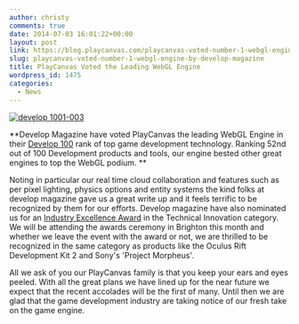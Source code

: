 ```yaml
---
author: christy
comments: true
date: 2014-07-03 16:01:22+00:00
layout: post
link: https://blog.playcanvas.com/playcanvas-voted-number-1-webgl-engine-by-develop-magazine/
slug: playcanvas-voted-number-1-webgl-engine-by-develop-magazine
title: PlayCanvas Voted the Leading WebGL Engine
wordpress_id: 1475
categories:
  - News
---
```


[![develop 1001-003](https://blog.playcanvas.com/wp-content/uploads/2014/07/develop-1001-003.jpg)](http://blog.playcanvas.com/wp-content/uploads/2014/07/develop-1001-003.jpg)

**Develop Magazine have voted PlayCanvas the leading WebGL Engine in their [Develop 100](http://content.yudu.com/A2xcc7/Dev100TechList2014/resources/index.htm?referrerUrl=) rank of top game development technology. Ranking 52nd out of 100 Development products and tools, our engine bested other great engines to top the WebGL podium. **

Noting in particular our real time cloud collaboration and features such as per pixel lighting, physics options and entity systems the kind folks at develop magazine gave us a great write up and it feels terrific to be recognized by them for our efforts. Develop magazine have also nominated us for an [Industry Excellence Award](http://www.develop-online.net/news/develop-awards-2014-the-finalists-revealed/0192226) in the Technical Innovation category. We will be attending the awards ceremony in Brighton this month and whether we leave the event with the award or not, we are thrilled to be recognized in the same category as products like the Oculus Rift Development Kit 2 and Sony's 'Project Morpheus'.

All we ask of you our PlayCanvas family is that you keep your ears and eyes peeled. With all the great plans we have lined up for the near future we expect that the recent accolades will be the first of many. Until then we are glad that the game development industry are taking notice of our fresh take on the game engine.

